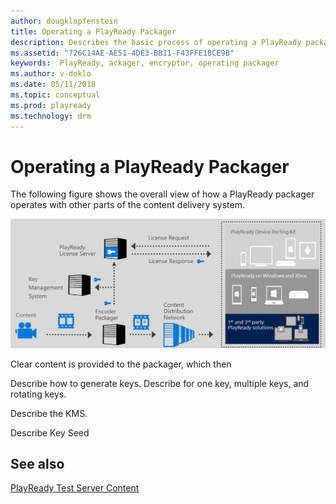 ```yaml
---
author: dougklopfenstein
title: Operating a PlayReady Packager
description: Describes the basic process of operating a PlayReady packager
ms.assetid: "726C14AE-AE51-4DE3-BB11-F43FFE18CE9B"
keywords:  PlayReady, ackager, encryptor, operating packager
ms.author: v-doklo
ms.date: 05/11/2018
ms.topic: conceptual
ms.prod: playready
ms.technology: drm
---
```




# Operating a PlayReady Packager

The following figure shows the overall view of how a PlayReady packager operates with other parts of the content delivery system.

![PlayReady Packager Operation](../images/packager_operation.png)

Clear content is provided to the packager, which then 

Describe how to generate keys. Describe for one key, multiple keys, and rotating keys.

Describe the KMS.

Describe Key Seed




## See also
[PlayReady Test Server Content](http://test.playready.microsoft.com/)
